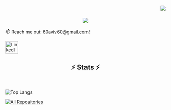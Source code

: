 <br>
<img align="right" src="https://visitor-badge.laobi.icu/badge?page_id=aviv-levi.aviv-levi"/>

<h1 align="center">
    <img src="https://readme-typing-svg.herokuapp.com?font=Righteous&size=35&duration=3000&pause=1000&center=true&vCenter=true&width=500&height=70&lines=Welcome+%F0%9F%91%8B;I'm+Aviv+Levi+!" />
</h1>

:mailbox: Reach me out: 60aviv60@gmail.com!<br>
<p align="left">


  </a>
  <a href="https://www.linkedin.com/in/aviv-le/" target="_blank" rel="noreferrer">
    <img src="https://cdn.icon-icons.com/icons2/805/PNG/96/linkedin_icon-icons.com_65929.png" alt="LinkedIn" width="40" height="40"/>
  </a>
</p>

<h2 align="center">⚡ Stats ⚡</h2>

<br>


![Top Langs](https://github-readme-stats.vercel.app/api/top-langs/?username=aviv-levi&theme=react&layout=compact)


<p align="left">
  <a href="https://github.com/aviv-levi?tab=repositories" target="_blank"><img alt="All Repositories" title="All Repositories" src="https://img.shields.io/badge/-All%20Repos-2962FF?style=for-the-badge&logo=koding&logoColor=white"/></a>
</p>
